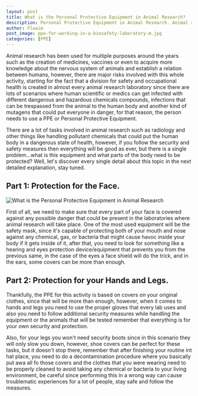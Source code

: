 ```yaml
---
layout: post
title: What is the Personal Protective Equipment in Animal Research?
description: Personal Protective Equipment in Animal Research. Animal research has been used for multiple purposes around the years such as the creation of medicines, vaccines or even to acquire more knowledge about the nervous system of animals and establish a relation between humans
author: Flaaim
post_image: ppe-for-working-in-a-biosafety-laboratory-m.jpg
categories: [PPE]
---
```


Animal research has been used for multiple purposes around the years such as the creation of medicines, vaccines or even to acquire more knowledge about the nervous system of animals and establish a relation between humans, however, there are major risks involved with this whole activity, starting for the fact that a division for safety and occupational health is created in almost every animal research laboratory since there are lots of scenarios where human scientific or medics can get infected with different dangerous and hazardous chemicals compounds, infections that can be trespassed from the animal to the human body and another kind of mutagens that could put everyone in danger, for that reason, the person needs to use a PPE or Personal Protective Equipment.

There are a lot of tasks involved in animal research such as radiology and other things like handling pollutant chemicals that could put the human body in a dangerous state of health, however, if you follow the security and safety measures then everything will be good as ever, but there is a single problem...what is this equipment and what parts of the body need to be protected? Well, let's discover every single detail about this topic in the next detailed explanation, stay tuned.

## Part 1: Protection for the Face.
![What is the Personal Protective Equipment in Animal Research](https://safetyworkblog.com/assets/ppe-for-working-in-a-biosafety-laboratory-m.jpg)

First of all, we need to make sure that every part of your face is covered against any possible danger that could be present in the laboratories where animal research will take place. One of the most used equipment will be the safety mask, since it's capable of protecting both of your mouth and nose against any chemical, gas, or bacteria that might cause havoc inside your body if it gets inside of it, after that, you need to look for something like a hearing and eyes protection device/equipment that prevents you from the previous same, in the case of the eyes a face shield will do the trick, and in the ears, some covers can be more than enough.

## Part 2: Protection for your Hands and Legs.

Thankfully, the PPE for this activity is based on covers on your original clothes, since that will be more than enough, however, when it comes to hands and legs you need to use the proper gloves that every lab uses and also you need to follow additional security measures while handling the equipment or the animals that will be tested remember that everything is for your own security and protection.

Also, for your legs you won't need security boots since in this scenario they will only slow you down, however, shoe covers can be perfect for these tasks, but it doesn't stop there, remember that after finishing your routine int hat place, you need to do a decontamination procedure where you basically put awa all fo those covers and the clothes that you were wearing need to be properly cleaned to avoid taking any chemical or bacteria to your living environment, be careful since performing this in a wrong way can cause troublematic experiences for a lot of people, stay safe and follow the measures.
